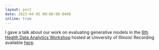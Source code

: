 ```yaml
---
layout: post
date: 2023-04-05 00:00:00-0400
inline: true
---
```


I gave a talk about our work on evaluating generative models in the [6th Health Data Analytics Workshop](https://healtheng.illinois.edu/healthdatasummit2023) hosted at University of Illinois! Recording available [here](https://mediaspace.illinois.edu/media/t/1_ijtdjcfr?st=43&ed=785).
